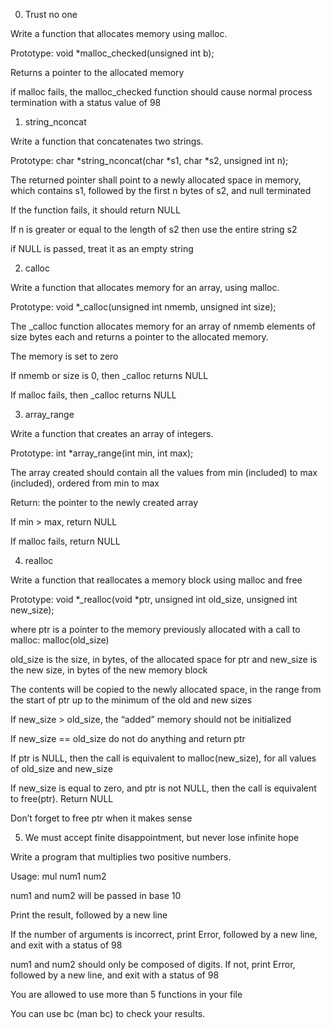 0. Trust no one

                

Write a function that allocates memory using malloc.

                


                

Prototype: void *malloc_checked(unsigned int b);

                


                

Returns a pointer to the allocated memory

                


                

if malloc fails, the malloc_checked function should cause normal process termination with a status value of 98

                


                

1. string_nconcat

                

Write a function that concatenates two strings.

                


                

Prototype: char *string_nconcat(char *s1, char *s2, unsigned int n);

                


                

The returned pointer shall point to a newly allocated space in memory, which contains s1, followed by the first n bytes of s2, and null terminated

                


                

If the function fails, it should return NULL

                


                

If n is greater or equal to the length of s2 then use the entire string s2

                


                

if NULL is passed, treat it as an empty string

                


                

2. calloc

                

Write a function that allocates memory for an array, using malloc.

                


                

Prototype: void *_calloc(unsigned int nmemb, unsigned int size);

                


                

The _calloc function allocates memory for an array of nmemb elements of size bytes each and returns a pointer to the allocated memory.

                


                

The memory is set to zero

                


                

If nmemb or size is 0, then _calloc returns NULL

                


                

If malloc fails, then _calloc returns NULL

                


                

3. array_range

                

Write a function that creates an array of integers.

                


                

Prototype: int *array_range(int min, int max);

                


                

The array created should contain all the values from min (included) to max (included), ordered from min to max

                


                

Return: the pointer to the newly created array

                


                

If min > max, return NULL

                


                

If malloc fails, return NULL

                


                

4. realloc

                

Write a function that reallocates a memory block using malloc and free

                


                

Prototype: void *_realloc(void *ptr, unsigned int old_size, unsigned int new_size);

                


                

where ptr is a pointer to the memory previously allocated with a call to malloc: malloc(old_size)

                


                

old_size is the size, in bytes, of the allocated space for ptr and new_size is the new size, in bytes of the new memory block

                


                

The contents will be copied to the newly allocated space, in the range from the start of ptr up to the minimum of the old and new sizes

                


                

If new_size > old_size, the “added” memory should not be initialized

                


                

If new_size == old_size do not do anything and return ptr

                


                

If ptr is NULL, then the call is equivalent to malloc(new_size), for all values of old_size and new_size

                


                

If new_size is equal to zero, and ptr is not NULL, then the call is equivalent to free(ptr). Return NULL

                


                

Don’t forget to free ptr when it makes sense

                


                

5. We must accept finite disappointment, but never lose infinite hope

                

Write a program that multiplies two positive numbers.

                


                

Usage: mul num1 num2

                


                

num1 and num2 will be passed in base 10

                


                

Print the result, followed by a new line

                


                

If the number of arguments is incorrect, print Error, followed by a new line, and exit with a status of 98

                


                

num1 and num2 should only be composed of digits. If not, print Error, followed by a new line, and exit with a status of 98

                


                

You are allowed to use more than 5 functions in your file

                


                

You can use bc (man bc) to check your results.
